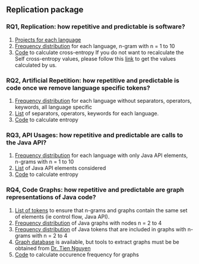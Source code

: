 ## Replication package

### RQ1, Replication: how repetitive and predictable is software? 

1. [Projects for each language](https://www.dropbox.com/sh/yx6ewwwh8ajjbd8/AAA-q-SpbbYTx4aOSTpA3dRBa?dl=0) 
2. [Frequency distribution](https://www.dropbox.com/sh/yx6ewwwh8ajjbd8/AAA-q-SpbbYTx4aOSTpA3dRBa?dl=0) for each language, n-gram with n = 1 to 10
3. [Code](https://github.com/CESEL/CodeEntropyReplication/tree/master/SourceCode/MeasureCrossEntropy) to calculate cross-entropy
If you do not want to recalculate the Self cross-entropy values, please follow this [link](https://docs.google.com/spreadsheets/d/1FslnqTycWUx3UZIKGnGubJF0DtlCvQng8YeD64ESgQI/edit?usp=sharing) to get the values calculated by us.

### RQ2, Artificial Repetition: how repetitive and predictable is code once we remove language specific tokens?

1. [Frequency distribution](https://www.dropbox.com/sh/yx6ewwwh8ajjbd8/AAA-q-SpbbYTx4aOSTpA3dRBa?dl=0) for each language without separators, operators, keywords, all language specific 
2. [List](https://docs.google.com/spreadsheets/d/1J3Jtkvy1FywPZVc2Nv5zWf1eoqnQ6r9-4fA4Eqml_yw/edit?usp=sharing) of separators, operators, keywords for each language.
3. [Code](https://github.com/CESEL/CodeEntropyReplication/tree/master/SourceCode/MeasureEntropy) to calculate entropy


### RQ3, API Usages: how repetitive and predictable are calls to the Java API?

1. [Frequency distribution](https://www.dropbox.com/sh/yx6ewwwh8ajjbd8/AAA-q-SpbbYTx4aOSTpA3dRBa?dl=0) for each language with only Java API elements, n-grams with n = 1 to 10
2. [List](https://docs.google.com/spreadsheets/d/1CBeAgu95LNqovUkeVwB1rxFQZ3TnjHqdJCgyi1bcygs/edit?usp=sharing) of Java API elements considered
3. [Code](https://github.com/CESEL/CodeEntropyReplication/tree/master/SourceCode/MeasureEntropy) to calculate entropy

### RQ4, Code Graphs: how repetitive and predictable are graph representations of Java code? 

1. [List of tokens](https://docs.google.com/spreadsheets/d/1qSUTtuyhcr2QjX53S0VUVuVDjMACcWowtuQsGuudQ4s/edit?usp=sharing) to ensure that n-grams and graphs contain the same set of elements (ie control flow, Java API).
2. [Frequency distribution](https://drive.google.com/open?id=13Ieg4plSmCIKrte8YEXGIJlWq3F59vct) of Java graphs with nodes n = 2 to 4
3. [Frequency distribution](https://drive.google.com/open?id=13Ieg4plSmCIKrte8YEXGIJlWq3F59vct) of Java tokens that are included in graphs with n-grams with n = 2 to 4
4. [Graph database]() is available, but tools to extract graphs must be be obtained from [Dr. Tien Nguyen](http://www.utdallas.edu/~tien.n.nguyen/index.html)
5. [Code](https://github.com/CESEL/CodeEntropyReplication/tree/master/JavaEntropy) to calculate occurence frequency for graphs
